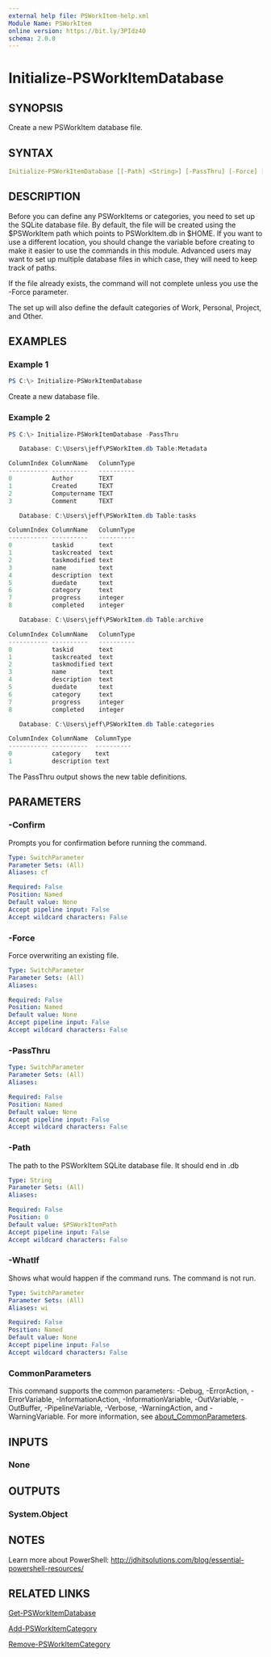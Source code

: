 ```yaml
---
external help file: PSWorkItem-help.xml
Module Name: PSWorkItem
online version: https://bit.ly/3PIdz4O
schema: 2.0.0
---
```


# Initialize-PSWorkItemDatabase

## SYNOPSIS

Create a new PSWorkItem database file.

## SYNTAX

```yaml
Initialize-PSWorkItemDatabase [[-Path] <String>] [-PassThru] [-Force] [-WhatIf] [-Confirm] [<CommonParameters>]
```

## DESCRIPTION

Before you can define any PSWorkItems or categories, you need to set up the SQLite database file. By default, the file will be created using the $PSWorkItem path which points to PSWorkItem.db in $HOME. If you want to use a different location, you should change the variable before creating to make it easier to use the commands in this module. Advanced users may want to set up multiple database files in which case, they will need to keep track of paths.

If the file already exists, the command will not complete unless you use the -Force parameter.

The set up will also define the default categories of Work, Personal, Project, and Other.

## EXAMPLES

### Example 1

```powershell
PS C:\> Initialize-PSWorkItemDatabase
```

Create a new database file.

### Example 2

```powershell
PS C:\> Initialize-PSWorkItemDatabase -PassThru

   Database: C:\Users\jeff\PSWorkItem.db Table:Metadata

ColumnIndex ColumnName   ColumnType
----------- ----------   ----------
0           Author       TEXT
1           Created      TEXT
2           Computername TEXT
3           Comment      TEXT

   Database: C:\Users\jeff\PSWorkItem.db Table:tasks

ColumnIndex ColumnName   ColumnType
----------- ----------   ----------
0           taskid       text
1           taskcreated  text
2           taskmodified text
3           name         text
4           description  text
5           duedate      text
6           category     text
7           progress     integer
8           completed    integer

   Database: C:\Users\jeff\PSWorkItem.db Table:archive

ColumnIndex ColumnName   ColumnType
----------- ----------   ----------
0           taskid       text
1           taskcreated  text
2           taskmodified text
3           name         text
4           description  text
5           duedate      text
6           category     text
7           progress     integer
8           completed    integer

   Database: C:\Users\jeff\PSWorkItem.db Table:categories

ColumnIndex ColumnName  ColumnType
----------- ----------  ----------
0           category    text
1           description text
```

The PassThru output shows the new table definitions.

## PARAMETERS

### -Confirm

Prompts you for confirmation before running the command.

```yaml
Type: SwitchParameter
Parameter Sets: (All)
Aliases: cf

Required: False
Position: Named
Default value: None
Accept pipeline input: False
Accept wildcard characters: False
```

### -Force

Force overwriting an existing file.

```yaml
Type: SwitchParameter
Parameter Sets: (All)
Aliases:

Required: False
Position: Named
Default value: None
Accept pipeline input: False
Accept wildcard characters: False
```

### -PassThru

```yaml
Type: SwitchParameter
Parameter Sets: (All)
Aliases:

Required: False
Position: Named
Default value: None
Accept pipeline input: False
Accept wildcard characters: False
```

### -Path

The path to the PSWorkItem SQLite database file.
It should end in .db

```yaml
Type: String
Parameter Sets: (All)
Aliases:

Required: False
Position: 0
Default value: $PSWorkItemPath
Accept pipeline input: False
Accept wildcard characters: False
```

### -WhatIf

Shows what would happen if the command runs.
The command is not run.

```yaml
Type: SwitchParameter
Parameter Sets: (All)
Aliases: wi

Required: False
Position: Named
Default value: None
Accept pipeline input: False
Accept wildcard characters: False
```

### CommonParameters

This command supports the common parameters: -Debug, -ErrorAction, -ErrorVariable, -InformationAction, -InformationVariable, -OutVariable, -OutBuffer, -PipelineVariable, -Verbose, -WarningAction, and -WarningVariable. For more information, see [about_CommonParameters](http://go.microsoft.com/fwlink/?LinkID=113216).

## INPUTS

### None

## OUTPUTS

### System.Object

## NOTES

Learn more about PowerShell: http://jdhitsolutions.com/blog/essential-powershell-resources/

## RELATED LINKS

[Get-PSWorkItemDatabase](Get-PSWorkItemDatabase.md)

[Add-PSWorkItemCategory](Add-PSWorkItemCategory.md)

[Remove-PSWorkItemCategory](Remove-PSWorkItemCategory.md)
